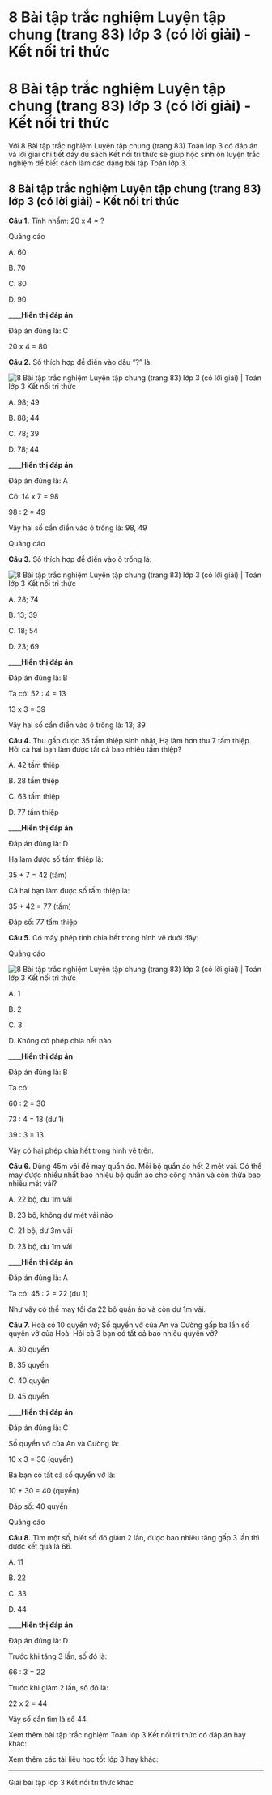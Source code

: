 # 8 Bài tập trắc nghiệm Luyện tập chung (trang 83) lớp 3 (có lời giải) - Kết nối tri thức

# 8 Bài tập trắc nghiệm Luyện tập chung (trang 83) lớp 3 (có lời giải) - Kết nối tri thức

Với 8 Bài tập trắc nghiệm Luyện tập chung (trang 83) Toán lớp 3 có đáp án và lời giải chi tiết đầy đủ sách Kết nối tri thức sẽ giúp học sinh ôn luyện trắc nghiệm để biết cách làm các dạng bài tập Toán lớp 3.

## 8 Bài tập trắc nghiệm Luyện tập chung (trang 83) lớp 3 (có lời giải) - Kết nối tri thức

**Câu 1.** Tính nhẩm: 20 x 4 = ?

Quảng cáo

A. 60

B. 70

C. 80

D. 90

____**Hiển thị đáp án**

Đáp án đúng là: C

20 x 4 = 80

**Câu 2.** Số thích hợp để điền vào dấu “?” là:

![8 Bài tập trắc nghiệm Luyện tập chung \(trang 83\) lớp 3 \(có lời giải\) | Toán lớp 3 Kết nối tri thức](https://vietjack.com/toan-3-kn/images/trac-nghiem-bai-29-luyen-tap-chung.PNG)

A. 98; 49

B. 88; 44

C. 78; 39

D. 78; 44

____**Hiển thị đáp án**

Đáp án đúng là: A

Có: 14 x 7 = 98

98 : 2 = 49

Vậy hai số cần điền vào ô trống là: 98, 49

Quảng cáo

**Câu 3.** Số thích hợp để điền vào ô trống là:

![8 Bài tập trắc nghiệm Luyện tập chung \(trang 83\) lớp 3 \(có lời giải\) | Toán lớp 3 Kết nối tri thức](https://vietjack.com/toan-3-kn/images/trac-nghiem-bai-29-luyen-tap-chung-1.PNG)

A. 28; 74

B. 13; 39

C. 18; 54

D. 23; 69

____**Hiển thị đáp án**

Đáp án đúng là: B

Ta có: 52 : 4 = 13

13 x 3 = 39

Vậy hai số cần điền vào ô trống là: 13; 39

**Câu 4.** Thu gấp được 35 tấm thiệp sinh nhật, Hạ làm hơn thu 7 tấm thiệp. Hỏi cả hai bạn làm được tất cả bao nhiêu tấm thiệp?

A. 42 tấm thiệp 

B. 28 tấm thiệp

C. 63 tấm thiệp

D. 77 tấm thiệp

____**Hiển thị đáp án**

Đáp án đúng là: D

Hạ làm được số tấm thiệp là:

35 + 7 = 42 (tấm)

Cả hai bạn làm được số tấm thiệp là: 

35 + 42 = 77 (tấm)

Đáp số: 77 tấm thiệp

**Câu 5.** Có mấy phép tính chia hết trong hình vẽ dưới đây:

Quảng cáo

![8 Bài tập trắc nghiệm Luyện tập chung \(trang 83\) lớp 3 \(có lời giải\) | Toán lớp 3 Kết nối tri thức](https://vietjack.com/toan-3-kn/images/trac-nghiem-bai-29-luyen-tap-chung-2.PNG)

A. 1

B. 2

C. 3

D. Không có phép chia hết nào

____**Hiển thị đáp án**

Đáp án đúng là: B

Ta có: 

60 : 2 = 30

73 : 4 = 18 (dư 1)

39 : 3 = 13

Vậy có hai phép chia hết trong hình vẽ trên.

**Câu 6.** Dùng 45m vải để may quần áo. Mỗi bộ quần áo hết 2 mét vải. Có thể may được nhiều nhất bao nhiêu bộ quần áo cho công nhân và còn thừa bao nhiêu mét vải?

A. 22 bộ, dư 1m vải

B. 23 bộ, không dư mét vải nào

C. 21 bộ, dư 3m vải

D. 23 bộ, dư 1m vải

____**Hiển thị đáp án**

Đáp án đúng là: A

Ta có: 45 : 2 = 22 (dư 1)

Như vậy có thể may tối đa 22 bộ quần áo và còn dư 1m vải.

**Câu 7.** Hoà có 10 quyển vở; Số quyển vở của An và Cường gấp ba lần số quyển vở của Hoà. Hỏi cả 3 bạn có tất cả bao nhiêu quyển vở?

A. 30 quyển

B. 35 quyển

C. 40 quyển

D. 45 quyển

____**Hiển thị đáp án**

Đáp án đúng là: C

Số quyển vở của An và Cường là:

10 x 3 = 30 (quyển)

Ba bạn có tất cả số quyển vở là:

10 + 30 = 40 (quyển)

Đáp số: 40 quyển

Quảng cáo

**Câu 8.** Tìm một số, biết số đó giảm 2 lần, được bao nhiêu tăng gấp 3 lần thì được kết quả là 66.

A. 11

B. 22

C. 33

D. 44

____**Hiển thị đáp án**

Đáp án đúng là: D

Trước khi tăng 3 lần, số đó là:

66 : 3 = 22

Trước khi giảm 2 lần, số đó là:

22 x 2 = 44

Vậy số cần tìm là số 44.

Xem thêm bài tập trắc nghiệm Toán lớp 3 Kết nối tri thức có đáp án hay khác:

Xem thêm các tài liệu học tốt lớp 3 hay khác:

* * *

Giải bài tập lớp 3 Kết nối tri thức khác
